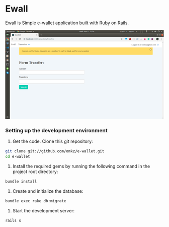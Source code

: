 # Ewall

Ewall is Simple e-wallet application built with Ruby on Rails.

![Ewall Screenshot](https://raw.githubusercontent.com/omkz/e-wallet/master/public/screenshot.png)


### Setting up the development environment

1. Get the code. Clone this git repository:

  ```bash
  git clone git://github.com/omkz/e-wallet.git
  cd e-wallet
  ```

1. Install the required gems by running the following command in the project root directory:

  ```bash
  bundle install
  ```

1. Create and initialize the database:

  ```bash
  bundle exec rake db:migrate
  ```

1. Start the development server:

  ```bash
  rails s
  ```